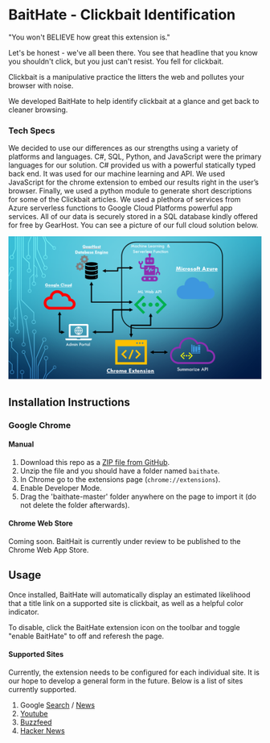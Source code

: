 # BaitHate - Clickbait Identification
"You won't BELIEVE how great this extension is."

Let's be honest - we've all been there. You see that headline that you know you shouldn't click, but you just can't resist. You fell for clickbait.

Clickbait is a manipulative practice the litters the web and pollutes your browser with noise. 

We developed BaitHate to help identify clickbait at a glance and get back to cleaner browsing.

### Tech Specs
We decided to use our differences as our strengths using a variety of platforms and languages. C#, SQL, Python, and JavaScript were the primary languages for our solution. C# provided us with a powerful statically typed back end. It was used for our machine learning and API. We used JavaScript for the chrome extension to embed our results right in the user’s browser. Finally, we used a python module to generate short descriptions for some of the Clickbait articles. We used a plethora of services from Azure serverless functions to Google Cloud Platforms powerful app services. All of our data is securely stored in a SQL database kindly offered for free by GearHost. You can see a picture of our full cloud solution below.

![Cloud Solution](CloudSolution.png)

## Installation Instructions

### Google Chrome

#### Manual
1. Download this repo as a [ZIP file from GitHub](https://github.com/xamroot/baithate/archive/master.zip).
2. Unzip the file and you should have a folder named `baithate`.
3. In Chrome go to the extensions page (`chrome://extensions`).
4. Enable Developer Mode.
5. Drag the 'baithate-master' folder anywhere on the page to import it (do not delete the folder afterwards).

#### Chrome Web Store
Coming soon. BaitHait is currently under review to be published to the Chrome Web App Store. 

## Usage

Once installed, BaitHate will automatically display an estimated likelihood that a title link on a supported site is clickbait, as well as a helpful color indicator. 

To disable, click the BaitHate extension icon on the toolbar and toggle "enable BaitHate" to off and referesh the page.

####  Supported Sites

Currently, the extension needs to be configured for each individual site. It is our hope to develop a general form in the future. Below is a list of sites currently supported.

1. Google [Search](https://www.google.com) / [News](https://news.google.com)
1. [Youtube](https://www.youtube.com)
2. [Buzzfeed](https://www.buzzfeed.com)
3. [Hacker News](https://www.news.ycombinator.com)

